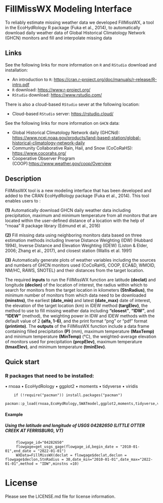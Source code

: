 # FillMissWX Modeling Interface

To reliably estimate missing weather data we developed FillMissWX, a tool in the EcoHydRology R package (Fuka et al., 2014), to automatically download daily weather data of Global Historical Climatology Network (GHCN) monitors and fill and interpolate missing data

## Links
See the following links for more information on  `R` and `RStudio` download and installation:

- An introduction to `R`: <https://cran.r-project.org/doc/manuals/r-release/R-intro.pdf>
- `R` download: <https://www.r-project.org/>
- `RStudio` download: <https://www.rstudio.com/>

There is also a cloud-based `RStudio` sever at the following location:

- Cloud-based `RStudio` server: <https://rstudio.cloud/>

See the following links for more information on `GHCN` data:

- Global Historical Climatology Network daily (GHCNd): <https://www.ncei.noaa.gov/products/land-based-station/global-historical-climatology-network-daily>
- Community Collaborative Rain, Hail, and Snow (CoCoRaHS): <https://www.cocorahs.org/>
- Cooperative Observer Program (COOP):<https://www.weather.gov/coop/Overview>
## Description
FillMissWX tool is a new modeling interface that has been developed and added to the  CRAN EcoHydRology package (Fuka et al., 2014). This tool enables users to : 

**(1)** Automatically download GHCN daily weather data including precipitation, maximum and minimum temperature from all monitors that are located within the user-defined distance of a location with the help of “rnoaa” R package library (Edmund et al., 2016)

**(2)** Fill missing data using neighboring monitors data based on three estimation methods including Inverse Distance Weighting (IDW) (Hubbard 1994), Inverse Distance and Elevation Weighting (IDEW) (Liston & Elder, 2006; Zhang et al., 2017), and closest station (Wallis et al. 1991)

**(3)** Automatically generate plots of weather variables including the sources and numbers of GHCN monitors used (CoCoRaHS, COOP, ECA&D, WMOID, NM/HC, RAWS, SNOTEL) and their distances from the target location.

The required **inputs** to run the FillMissWX function are latitude **(declat)** and longitude **(declon)** of the location of interest, the radius within which to search for monitors from the target location in kilometers **(StnRadius)**, the minimum number of monitors from which data need to be downloaded **(minstns)**, the earliest **(date_min)** and latest **(date_max)** date of interest, the elevation of the target location (km) in IDEW method **(targElev)**, the method to use to fill missing weather data including **“closest”**, **“IDW”**, and **“IDEW”**  (method), the weighting power in IDW and IDEW methods with the default value of 2 **(alfa, 1-6)**, and the print format “png” or “pdf” format **(printinto)**. 
The **outputs** of the FillMissWX function include a data frame containing filled precipitation **(P)** (mm), maximum temperature **(MaxTemp)** and minimum temperature **(MinTemp)** (°C), the weighted-average elevation of monitors used for precipitation **(prcpElev)**, maximum temperature **(tmaxElev)**, and minimum temperature **(tminElev)**.

## Quick start

### R packages that need to be installed:
•   rnoaa
•   EcoHydRology
•   ggplot2
•   moments
•   tidyverse
•   viridis

        if (!require("pacman")) install.packages("pacman")
        pacman::p_load(rnoaa,EcoHydRology,SWATmodel,ggplot2,moments,tidyverse,viridis)

#### Example
##### Using the latitude and longitude of USGS 04282650 (LITTLE OTTER CREEK AT FERRISBURG, VT)

         flowgage_id="04282650" 
         flowgage=get_usgs_gage(flowgage_id,begin_date = "2010-01-01",end_date = "2022-01-01")
         WXData=FillMissWX(declat = flowgage$declat,declon = flowgage$declon,StnRadius = 30,date_min="2010-01-01",date_max="2022-01-01",method = "IDW",minstns =10)

# License
Please see the LICENSE.md file for license information.

